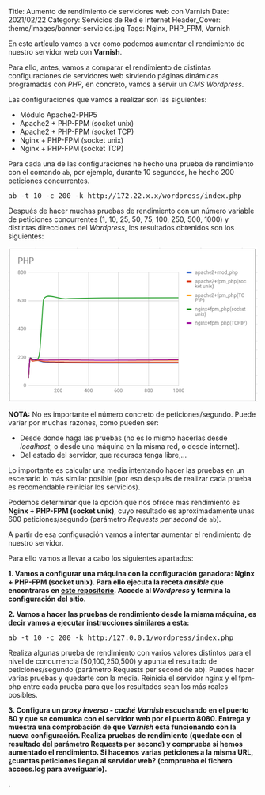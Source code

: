 Title: Aumento de rendimiento de servidores web con Varnish
Date: 2021/02/22
Category: Servicios de Red e Internet
Header_Cover: theme/images/banner-servicios.jpg
Tags: Nginx, PHP_FPM, Varnish

En este artículo vamos a ver como podemos aumentar el rendimiento de nuestro servidor web con **Varnish**.

Para ello, antes, vamos a comparar el rendimiento de distintas configuraciones de servidores web sirviendo páginas dinámicas programadas con *PHP*, en concreto, vamos a servir un *CMS Wordpress*.

Las configuraciones que vamos a realizar son las siguientes:

- Módulo Apache2-PHP5
- Apache2 + PHP-FPM (socket unix)
- Apache2 + PHP-FPM (socket TCP)
- Nginx + PHP-FPM (socket unix)
- Nginx + PHP-FPM (socket TCP)

Para cada una de las configuraciones he hecho una prueba de rendimiento con el comando `ab`, por ejemplo, durante 10 segundos, he hecho 200 peticiones concurrentes.

<pre>
ab -t 10 -c 200 -k http://172.22.x.x/wordpress/index.php
</pre>

Después de hacer muchas pruebas de rendimiento con un número variable de peticiones concurrentes (1, 10, 25, 50, 75, 100, 250, 500, 1000) y distintas direcciones del *Wordpress*, los resultados obtenidos son los siguientes:

![.](images/sri_aumento_de_rendimiento_de_servidores_web_con_Varnish/grafica.png)

**NOTA:** No es importante el número concreto de peticiones/segundo. Puede variar por muchas razones, como pueden ser:

- Desde donde haga las pruebas (no es lo mismo hacerlas desde *localhost*, o desde una máquina en la misma red, o desde internet).
- Del estado del servidor, que recursos tenga libre,...

Lo importante es calcular una media intentando hacer las pruebas en un escenario lo más similar posible (por eso después de realizar cada prueba es recomendable reiniciar los servicios).

Podemos determinar que la opción que nos ofrece más rendimiento es **Nginx + PHP-FPM (socket unix)**, cuyo resultado es aproximadamente unas 600 peticiones/segundo (parámetro *Requests per second* de `ab`).

A partir de esa configuración vamos a intentar aumentar el rendimiento de nuestro servidor.

Para ello vamos a llevar a cabo los siguientes apartados:

**1. Vamos a configurar una máquina con la configuración ganadora: Nginx + PHP-FPM (socket unix). Para ello ejecuta la receta *ansible* que encontraras en [este repositorio](https://github.com/josedom24/ansible_nginx_fpm_php). Accede al *Wordpress* y termina la configuración del sitio.**



**2. Vamos a hacer las pruebas de rendimiento desde la misma máquina, es decir vamos a ejecutar instrucciones similares a esta:**

<pre>
ab -t 10 -c 200 -k http:/127.0.0.1/wordpress/index.php
</pre>

Realiza algunas prueba de rendimiento con varios valores distintos para el nivel de concurrencia (50,100,250,500) y apunta el resultado de peticiones/segundo (parámetro Requests per second de ab). Puedes hacer varias pruebas y quedarte con la media. Reinicia el servidor nginx y el fpm-php entre cada prueba para que los resultados sean los más reales posibles.



**3. Configura un *proxy inverso - caché Varnish* escuchando en el puerto 80 y que se comunica con el servidor web por el puerto 8080. Entrega y muestra una comprobación de que *Varnish* está funcionando con la nueva configuración. Realiza pruebas de rendimiento (quedate con el resultado del parámetro Requests per second) y comprueba si hemos aumentado el rendimiento. Si hacemos varias peticiones a la misma URL, ¿cuantas peticiones llegan al servidor web? (comprueba el fichero access.log para averiguarlo).**



.

